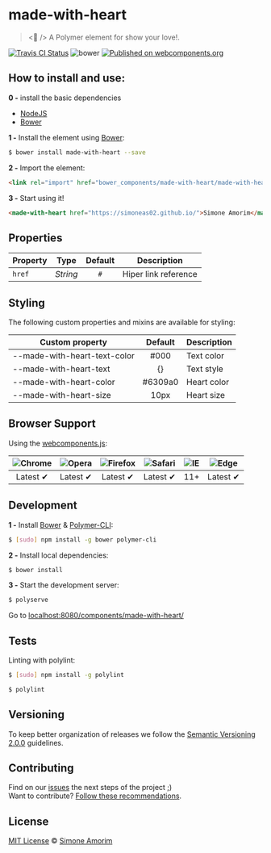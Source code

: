 # made-with-heart

> <:purple_heart: /> A Polymer element for show your love!.

[![Travis CI Status](https://travis-ci.org/simoneas02/made-with-heart.svg?branch=master)](https://travis-ci.org/simoneas02/made-with-heart)
![bower](https://img.shields.io/bower/v/made-with-heart.svg)
[![Published on webcomponents.org](https://img.shields.io/badge/webcomponents.org-published-blue.svg)](https://www.webcomponents.org/element/simoneas02/made-with-heart)

## How to install and use:

**0 -** install the basic dependencies

- [NodeJS](https://nodejs.org/en/)
- [Bower](https://www.npmjs.com/package/bower)

**1 -** Install the element using [Bower](http://bower.io/):

```sh
$ bower install made-with-heart --save
```

**2 -** Import the element:

```html
<link rel="import" href="bower_components/made-with-heart/made-with-heart.html">
```

**3 -** Start using it!

<!--
```
<custom-element-demo>
  <template>
    <link rel="import" href="made-with-heart.html">
    <next-code-block></next-code-block>
  </template>
</custom-element-demo>
```
-->
```html
<made-with-heart href="https://simoneas02.github.io/">Simone Amorim</made-with-heart>
```

## Properties

Property  | Type        | Default   | Description
---       | ---         | :---:       | ---
`href`    | *String*    | `#`       | Hiper link reference

## Styling

The following custom properties and mixins are available for styling:

Custom property               | Default  | Description
---                           | :---:    | ---
--made-with-heart-text-color  | #000     | Text color
--made-with-heart-text        | {}       | Text style
--made-with-heart-color       | #6309a0  | Heart color
--made-with-heart-size        | 10px     | Heart size

## Browser Support

Using the [webcomponents.js](https://github.com/WebComponents/webcomponentsjs):

 ![Chrome](https://cdnjs.cloudflare.com/ajax/libs/browser-logos/39.2.2/chrome/chrome_48x48.png) | ![Opera](https://cdnjs.cloudflare.com/ajax/libs/browser-logos/39.2.2/opera/opera_48x48.png) | ![Firefox](https://cdnjs.cloudflare.com/ajax/libs/browser-logos/39.2.2/firefox/firefox_48x48.png) | ![Safari](https://cdnjs.cloudflare.com/ajax/libs/browser-logos/39.2.2/safari/safari_48x48.png) |![IE](https://cdnjs.cloudflare.com/ajax/libs/browser-logos/39.2.2/archive/internet-explorer_9-11/internet-explorer_9-11_48x48.png) |  ![Edge](https://cdnjs.cloudflare.com/ajax/libs/browser-logos/39.2.2/edge/edge_48x48.png) |
:---: | :---: | :---: | :---: | :---: | :---: |
Latest ✔ | Latest ✔ | Latest ✔ | Latest ✔ | 11+ | Latest ✔

## Development

**1 -** Install [Bower](http://bower.io/) & [Polymer-CLI](https://www.polymer-project.org/1.0/docs/tools/polymer-cli):

```sh
$ [sudo] npm install -g bower polymer-cli
```

**2 -** Install local dependencies:

```sh
$ bower install
```

**3 -** Start the development server:

```sh
$ polyserve
```

Go to [localhost:8080/components/made-with-heart/](http://localhost:8080/components/made-with-heart/)

## Tests

Linting with polylint:

```sh
$ [sudo] npm install -g polylint

$ polylint
```

## Versioning

To keep better organization of releases we follow the [Semantic Versioning 2.0.0](http://semver.org/) guidelines.

## Contributing

Find on our [issues](https://github.com/simoneas02/made-with-heart/issues/) the next steps of the project ;)
<br>
Want to contribute? [Follow these recommendations](https://https://github.com/simoneas02/made-with-heart/issues/blob/master/CONTRIBUTING.md).

## License

[MIT License](https://github.com/simoneas02/made-with-heart/blob/master/license.md) © [Simone Amorim](https://simoneas02.github.io)
